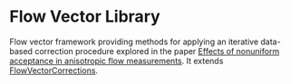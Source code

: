 # Flow Vector Library

Flow vector framework providing methods for applying an iterative data-based correction procedure explored in the paper [Effects of nonuniform acceptance in anisotropic flow measurements](https://journals.aps.org/prc/abstract/10.1103/PhysRevC.77.034904). 
It extends [FlowVectorCorrections](https://github.com/FlowCorrections/FlowVectorCorrections).




